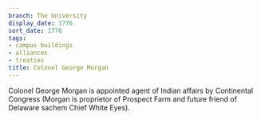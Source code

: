 ```yaml
---
branch: The University
display_date: 1776
sort_date: 1776
tags:
- campus buildings
- alliances
- treaties
title: Colonel George Morgan
---
```


Colonel George Morgan is appointed agent of Indian affairs by Continental Congress (Morgan is proprietor of Prospect Farm and future friend of Delaware sachem Chief White Eyes).